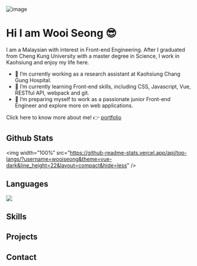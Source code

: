 ![image](https://i.ibb.co/8xT05gt/2024-12-19-195343.png)

# Hi I am Wooi Seong :sunglasses:
I am a Malaysian with interest in Front-end Engineering. After I graduated from Cheng Kung University with a master degree in Science, I work in Kaohsiung and enjoy my life here.

- 🔭 I’m currently working as a research assistant at Kaohsiung Chang Gung Hospital.
- 🌱 I’m currently learning Front-end skills, including CSS, Javascript, Vue, RESTful API, webpack and git.
- 👯 I’m preparing myself to work as a passionate junior Front-end Engineer and explore more on web applications.

Click here to know more about me! :point_right: 
<a href="https://portfolio-project-vercel-mocha.vercel.app/">portfolio</a>

## Github Stats
<img width=”100%” src=”https://github-readme-stats.vercel.app/api/top-langs/?username=wooiseong&theme=vue-dark&line_height=22&layout=compact&hide=less" />

## Languages
  <img  src="https://github-readme-stats.vercel.app/api/top-langs/?username=wooiseong&theme=tokyonight" />


## Skills

## Projects

## Contact


